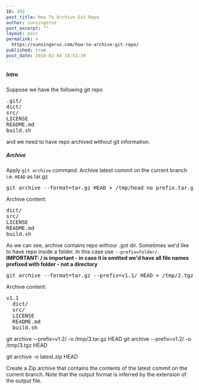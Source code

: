 ```yaml
---
ID: 392
post_title: How To Archive Git Repo
author: sunsingerus
post_excerpt: ""
layout: post
permalink: >
  https://sunsingerus.com/how-to-archive-git-repo/
published: true
post_date: 2018-02-04 18:51:39
---
```

<h5>Intro</h5>
Suppose we have the following git repo
<pre>
.git/
dict/
src/
LICENSE  
README.md  
build.sh  
</pre>
and we need to have repo archived without git information.

<h5>Archive</h5>
Apply <code>git archive</code> command. Archive latest commit on the current branch i.e. <code>HEAD</code> as tar.gz
<pre>
git archive --format=tar.gz HEAD > /tmp/head_no_prefix.tar.gz
</pre>
Archive content:
<pre>
dict/
src/
LICENSE  
README.md  
build.sh  
</pre>

As we can see, archive contains repo withour .got dir. Sometimes we'd like to have repo inside a folder. In this case use <code>--prefix=folder/</code>. <strong>IMPORTANT: / is important - in case it is omitted we'd have all file names prefixed with folder - not a directory</strong>
<pre>
git archive --format=tar.gz --prefix=v1.1/ HEAD > /tmp/2.tgz
</pre>
Archive content:
<pre>
v1.1
  dict/
  src/
  LICENSE  
  README.md  
  build.sh  
</pre>

git archive --prefix=v1.2/ -o /tmp/3.tar.gz HEAD
git archive --prefix=v1.2/ -o /tmp/3.tgz HEAD


git archive -o latest.zip HEAD

Create a Zip archive that contains the contents of the latest commit on the current branch. Note that the output format is inferred by the extension of the output file.